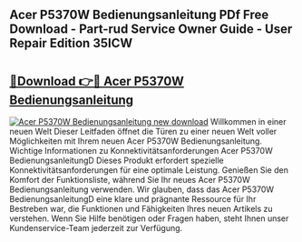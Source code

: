 ## Acer P5370W Bedienungsanleitung PDf Free Download - Part-rud Service Owner Guide - User Repair Edition 35ICW

# <h2><a href="http://df4q2f.blite.top/?on=Acer+P5370W+Bedienungsanleitung">🔗Download 👉🔴 Acer P5370W Bedienungsanleitung</a></h2>

[![Acer P5370W Bedienungsanleitung new download](https://i.imgur.com/lujVjoI.png)](http://df4q2f.blite.top/?on=Acer+P5370W+Bedienungsanleitung)
Willkommen in einer neuen Welt Dieser Leitfaden öffnet die Türen zu einer neuen Welt voller Möglichkeiten mit Ihrem neuen Acer P5370W Bedienungsanleitung. Wichtige Informationen zu Konnektivitätsanforderungen Acer P5370W BedienungsanleitungD Dieses Produkt erfordert spezielle Konnektivitätsanforderungen für eine optimale Leistung. Genießen Sie den Komfort der Funktionsliste, während Sie Ihr neues Acer P5370W Bedienungsanleitung verwenden. Wir glauben, dass das Acer P5370W BedienungsanleitungD eine klare und prägnante Ressource für Ihr Bestreben war, die Funktionen und Fähigkeiten Ihres neuen Artikels zu verstehen. Wenn Sie Hilfe benötigen oder Fragen haben, steht Ihnen unser Kundenservice-Team jederzeit zur Verfügung.
